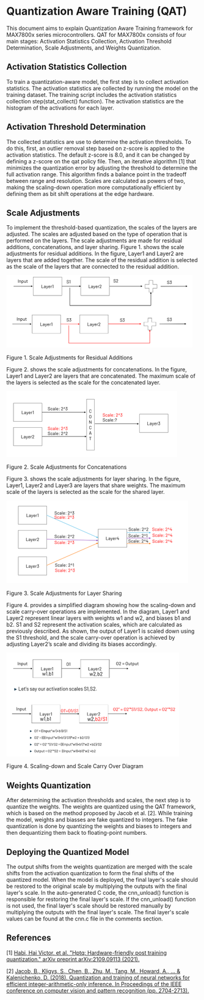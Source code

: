 # Quantization Aware Training (QAT)

This document aims to explain Quantization Aware Training framework for MAX7800x series microcontrollers. QAT for MAX7800x consists of four main stages:
Activation Statistics Collection, Activation Threshold Determination, Scale Adjustments, and Weights Quantization.

## Activation Statistics Collection

To train a quantization-aware model, the first step is to collect activation statistics. The activation statistics are collected by running the model on the training dataset. The training script includes the activation statistics collection step(stat_collect() function). The activation statistics are the histogram of the activations for each layer.

## Activation Threshold Determination

The collected statistics are use to determine the activation thresholds. To do this, first, an outlier removal step based on z-score is applied to the activation statistics. The default z-score is 8.0, and it can be changed by defining a z-score on the qat policy file. Then, an iterative algorithm [1] that minimizes the quantization error by adjusting the threshold to determine the full activation range. This algorithm finds a balance point in the tradeoff between range and resolution. Scales are calculated as powers of two, making the scaling-down operation more computationally efficient by defining them as bit shift operations at the edge hardware.

## Scale Adjustments

To implement the threshold-based quantization, the scales of the layers are adjusted. The scales are adjusted based on the type of operation that is performed on the layers. The scale adjustments are made for residual additions, concatenations, and layer sharing. Figure 1. shows the scale adjustments for residual additions. In the figure, Layer1 and Layer2 are layers that are added together. The scale of the residual addition is selected as the scale of the layers that are connected to the residual addition.

<img src="QATv2-Adds.png" style="zoom: 50%;" />

Figure 1. Scale Adjustments for Residual Additions

Figure 2. shows the scale adjustments for concatenations. In the figure, Layer1 and Layer2 are layers that are concatenated. The maximum scale of the layers is selected as the scale for the concatenated layer.

<img src="QATv2-Concats.png" style="zoom: 50%;" />

Figure 2. Scale Adjustments for Concatenations

Figure 3. shows the scale adjustments for layer sharing. In the figure, Layer1, Layer2 and Layer3 are layers that share weights. The maximum scale of the layers is selected as the scale for the shared layer.

<img src="QATv2-Layer Sharing.png" style="zoom: 50%;" />

Figure 3. Scale Adjustments for Layer Sharing

Figure 4. provides a simplified diagram showing how the scaling-down and scale carry-over operations are implemented. In the diagram, Layer1 and Layer2 represent linear layers with weights w1 and w2, and biases b1 and b2. S1 and S2 represent the activation scales, which are calculated as previously described. As shown, the output of Layer1 is scaled down using the S1 threshold, and the scale carry-over operation is achieved by adjusting
Layer2’s scale and dividing its biases accordingly.

<img src="QATv2-Apply Scales.png" style="zoom: 50%;" />

Figure 4. Scaling-down and Scale Carry Over Diagram

## Weights Quantization

After determining the activation thresholds and scales, the next step is to quantize the weights. The weights are quantized using the QAT framework, which is based on the method proposed by Jacob et al. [2]. While training the model, weights and biasses are fake quantized to integers. The fake quantization is done by quantizing the weights and biases to integers and then dequantizing them back to floating-point numbers.

## Deploying the Quantized Model

The output shifts from the weights quantization are merged with the scale shifts from the activation quantization to form the final shifts of the quantized model. When the model is deployed, the final layer's scale should be restored to the original scale by multiplying the outputs with the final layer's scale. In the auto-generated C code, the cnn_unload() function is responsible for restoring the final layer's scale. If the cnn_unload() function is not used, the final layer's scale should be restored manually by multiplying the outputs with the final layer's scale. The final layer's scale values can be found at the cnn.c file in the comments section.




## References

[1] [Habi, Hai Victor, et al. "Hptq: Hardware-friendly post training quantization." arXiv preprint arXiv:2109.09113 (2021).](https://arxiv.org/abs/2109.09113)

[2] [Jacob, B., Kligys, S., Chen, B., Zhu, M., Tang, M., Howard, A., ... & Kalenichenko, D. (2018). Quantization and training of neural networks for efficient integer-arithmetic-only inference. In Proceedings of the IEEE conference on computer vision and pattern recognition (pp. 2704-2713).](https://openaccess.thecvf.com/content_cvpr_2018/papers/Jacob_Quantization_and_Training_CVPR_2018_paper.pdf)
